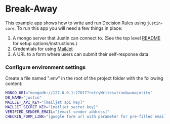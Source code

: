 
# Break-Away

This example app shows how to write and run Decision Rules using `justin-core`. To run this app you will need a few things in place:
1. A mongo server that JustIn can connect to. (See the top level [README](../) for setup options/instructions.)
2. Credentials for using [MailJet](https://mailjet.com)
3. A URL to a form where users can submit their self-response data.

### Configure environment settings

Create a file named ".env" in the root of the project folder with the following content:

```bash
MONGO_URI="mongodb://127.0.0.1:27017?retryWrites=true&w=majority"
DB_NAME="justin"
MAILJET_API_KEY="[mailjet api key]"
MAILJET_SECRET_KEY="[mailjet secret key]"
VERIFIED_SENDER_EMAIL="[email sender address]"
CHECKIN_FORM_LINK="[google form url with parameter for pre-filled email]"

```